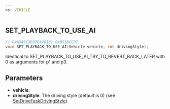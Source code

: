 ```yaml
---
ns: VEHICLE
---
```

## SET_PLAYBACK_TO_USE_AI

```c
// 0xA549C3B37EA28131 0xB536CCD7
void SET_PLAYBACK_TO_USE_AI(Vehicle vehicle, int drivingStyle);
```

Identical to SET_PLAYBACK_TO_USE_AI_TRY_TO_REVERT_BACK_LATER with 0 as arguments for p1 and p3.

## Parameters
* **vehicle**: 
* **drivingStyle**: The driving style (default is 0) (see [SetDriveTaskDrivingStyle](#_0xDACE1BE37D88AF67)).

